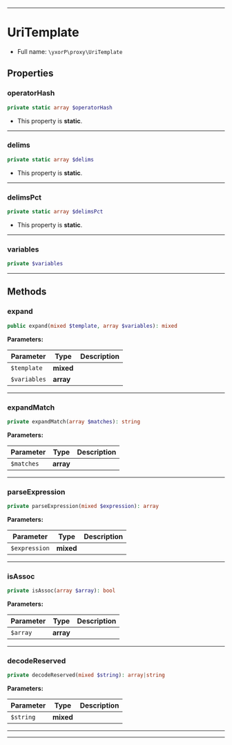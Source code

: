***

# UriTemplate





* Full name: `\yxorP\proxy\UriTemplate`



## Properties


### operatorHash



```php
private static array $operatorHash
```



* This property is **static**.


***

### delims



```php
private static array $delims
```



* This property is **static**.


***

### delimsPct



```php
private static array $delimsPct
```



* This property is **static**.


***

### variables



```php
private $variables
```






***

## Methods


### expand



```php
public expand(mixed $template, array $variables): mixed
```








**Parameters:**

| Parameter | Type | Description |
|-----------|------|-------------|
| `$template` | **mixed** |  |
| `$variables` | **array** |  |




***

### expandMatch



```php
private expandMatch(array $matches): string
```








**Parameters:**

| Parameter | Type | Description |
|-----------|------|-------------|
| `$matches` | **array** |  |




***

### parseExpression



```php
private parseExpression(mixed $expression): array
```








**Parameters:**

| Parameter | Type | Description |
|-----------|------|-------------|
| `$expression` | **mixed** |  |




***

### isAssoc



```php
private isAssoc(array $array): bool
```








**Parameters:**

| Parameter | Type | Description |
|-----------|------|-------------|
| `$array` | **array** |  |




***

### decodeReserved



```php
private decodeReserved(mixed $string): array|string
```








**Parameters:**

| Parameter | Type | Description |
|-----------|------|-------------|
| `$string` | **mixed** |  |




***


***

